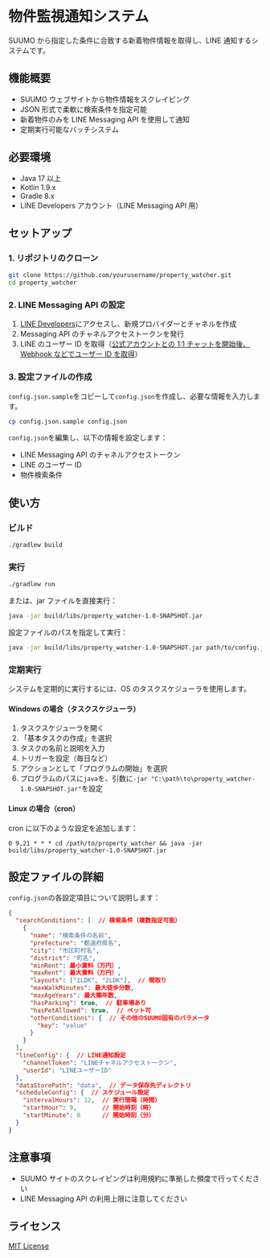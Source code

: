 # 物件監視通知システム

SUUMO から指定した条件に合致する新着物件情報を取得し、LINE 通知するシステムです。

## 機能概要

- SUUMO ウェブサイトから物件情報をスクレイピング
- JSON 形式で柔軟に検索条件を指定可能
- 新着物件のみを LINE Messaging API を使用して通知
- 定期実行可能なバッチシステム

## 必要環境

- Java 17 以上
- Kotlin 1.9.x
- Gradle 8.x
- LINE Developers アカウント（LINE Messaging API 用）

## セットアップ

### 1. リポジトリのクローン

```bash
git clone https://github.com/yourusername/property_watcher.git
cd property_watcher
```

### 2. LINE Messaging API の設定

1. [LINE Developers](https://developers.line.biz/)にアクセスし、新規プロバイダーとチャネルを作成
2. Messaging API のチャネルアクセストークンを発行
3. LINE のユーザー ID を取得（[公式アカウントとの 1:1 チャットを開始後、Webhook などでユーザー ID を取得](https://developers.line.biz/ja/docs/messaging-api/receiving-messages/#webhook-event-objects)）

### 3. 設定ファイルの作成

`config.json.sample`をコピーして`config.json`を作成し、必要な情報を入力します。

```bash
cp config.json.sample config.json
```

`config.json`を編集し、以下の情報を設定します：

- LINE Messaging API のチャネルアクセストークン
- LINE のユーザー ID
- 物件検索条件

## 使い方

### ビルド

```bash
./gradlew build
```

### 実行

```bash
./gradlew run
```

または、jar ファイルを直接実行：

```bash
java -jar build/libs/property_watcher-1.0-SNAPSHOT.jar
```

設定ファイルのパスを指定して実行：

```bash
java -jar build/libs/property_watcher-1.0-SNAPSHOT.jar path/to/config.json
```

### 定期実行

システムを定期的に実行するには、OS のタスクスケジューラを使用します。

#### Windows の場合（タスクスケジューラ）

1. タスクスケジューラを開く
2. 「基本タスクの作成」を選択
3. タスクの名前と説明を入力
4. トリガーを設定（毎日など）
5. アクションとして「プログラムの開始」を選択
6. プログラムのパスに`java`を、引数に`-jar "C:\path\to\property_watcher-1.0-SNAPSHOT.jar"`を設定

#### Linux の場合（cron）

cron に以下のような設定を追加します：

```
0 9,21 * * * cd /path/to/property_watcher && java -jar build/libs/property_watcher-1.0-SNAPSHOT.jar
```

## 設定ファイルの詳細

`config.json`の各設定項目について説明します：

```json
{
  "searchConditions": [  // 検索条件（複数指定可能）
    {
      "name": "検索条件の名前",
      "prefecture": "都道府県名",
      "city": "市区町村名",
      "district": "町名",
      "minRent": 最小賃料（万円）,
      "maxRent": 最大賃料（万円）,
      "layouts": ["1LDK", "2LDK"],  // 間取り
      "maxWalkMinutes": 最大徒歩分数,
      "maxAgeYears": 最大築年数,
      "hasParking": true,  // 駐車場あり
      "hasPetAllowed": true,  // ペット可
      "otherConditions": {  // その他のSUUMO固有のパラメータ
        "key": "value"
      }
    }
  ],
  "lineConfig": {  // LINE通知設定
    "channelToken": "LINEチャネルアクセストークン",
    "userId": "LINEユーザーID"
  },
  "dataStorePath": "data",  // データ保存先ディレクトリ
  "scheduleConfig": {  // スケジュール設定
    "intervalHours": 12,  // 実行間隔（時間）
    "startHour": 9,       // 開始時刻（時）
    "startMinute": 0      // 開始時刻（分）
  }
}
```

## 注意事項

- SUUMO サイトのスクレイピングは利用規約に準拠した頻度で行ってください
- LINE Messaging API の利用上限に注意してください

## ライセンス

[MIT License](LICENSE)
